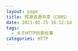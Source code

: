 ```yaml
---
layout: page
title: 跨源资源共享（CORS）
date: 2021-02-25 16:12:14
tags: 
  - 关于HTTP的那些事
categories: HTTP  
---
```


